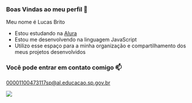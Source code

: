 ### Boas Vindas ao meu perfil 💙

Meu nome é Lucas Brito

- Estou estudando na [Alura](https://www.alura.com.br)
- Estou me desenvolvendo na linguagem JavaScript
- Utilizo esse espaço para a minha organização e compartilhamento dos meus projetos desenvolvidos

### Você pode entrar em contato comigo 📫

00001100473117sp@al.educacao.sp.gov.br

![](https://media1.tenor.com/m/jEgyWxytGo0AAAAC/alan-alanzoka.gif)
